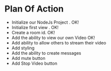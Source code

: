 # Plan Of Action
- Initialize our NodeJs Project . OK!
- Initialize first view .  OK!
- Create a room id. OK!
- Add the ability to view our own Video OK!
- Add ability to allow others to stream their video
- Add styling
- Add the ability to create messages
- Add mute button
- Add Stop Video button
 
